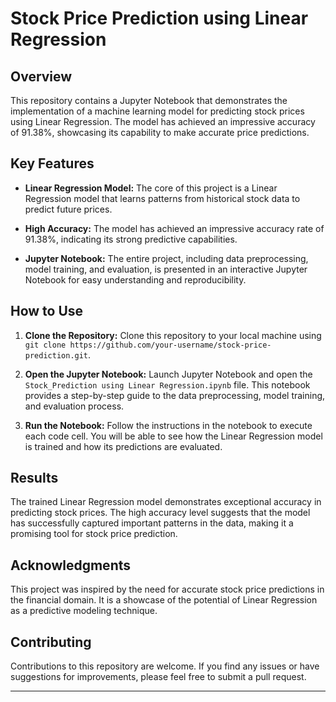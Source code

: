 # Stock Price Prediction using Linear Regression

## Overview

This repository contains a Jupyter Notebook that demonstrates the implementation of a machine learning model for predicting stock prices using Linear Regression. The model has achieved an impressive accuracy of 91.38%, showcasing its capability to make accurate price predictions.

## Key Features

- **Linear Regression Model:** The core of this project is a Linear Regression model that learns patterns from historical stock data to predict future prices.

- **High Accuracy:** The model has achieved an impressive accuracy rate of 91.38%, indicating its strong predictive capabilities.

- **Jupyter Notebook:** The entire project, including data preprocessing, model training, and evaluation, is presented in an interactive Jupyter Notebook for easy understanding and reproducibility.

## How to Use

1. **Clone the Repository:** Clone this repository to your local machine using `git clone https://github.com/your-username/stock-price-prediction.git`.

2. **Open the Jupyter Notebook:** Launch Jupyter Notebook and open the `Stock_Prediction using Linear Regression.ipynb` file. This notebook provides a step-by-step guide to the data preprocessing, model training, and evaluation process.

3. **Run the Notebook:** Follow the instructions in the notebook to execute each code cell. You will be able to see how the Linear Regression model is trained and how its predictions are evaluated.

## Results

The trained Linear Regression model demonstrates exceptional accuracy in predicting stock prices. The high accuracy level suggests that the model has successfully captured important patterns in the data, making it a promising tool for stock price prediction.

## Acknowledgments

This project was inspired by the need for accurate stock price predictions in the financial domain. It is a showcase of the potential of Linear Regression as a predictive modeling technique.

## Contributing

Contributions to this repository are welcome. If you find any issues or have suggestions for improvements, please feel free to submit a pull request.


---
